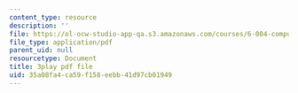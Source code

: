 ```yaml
---
content_type: resource
description: ''
file: https://ol-ocw-studio-app-qa.s3.amazonaws.com/courses/6-004-computation-structures-spring-2017/35a08fa4ca59f158eebb41d97cb01949_RiD2xxcrsxg.pdf
file_type: application/pdf
parent_uid: null
resourcetype: Document
title: 3play pdf file
uid: 35a08fa4-ca59-f158-eebb-41d97cb01949
---
```

